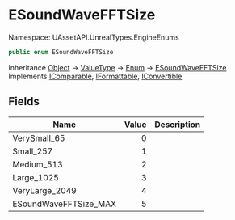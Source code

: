 # ESoundWaveFFTSize

Namespace: UAssetAPI.UnrealTypes.EngineEnums

```csharp
public enum ESoundWaveFFTSize
```

Inheritance [Object](https://docs.microsoft.com/en-us/dotnet/api/system.object) → [ValueType](https://docs.microsoft.com/en-us/dotnet/api/system.valuetype) → [Enum](https://docs.microsoft.com/en-us/dotnet/api/system.enum) → [ESoundWaveFFTSize](./uassetapi.unrealtypes.engineenums.esoundwavefftsize.md)<br>
Implements [IComparable](https://docs.microsoft.com/en-us/dotnet/api/system.icomparable), [IFormattable](https://docs.microsoft.com/en-us/dotnet/api/system.iformattable), [IConvertible](https://docs.microsoft.com/en-us/dotnet/api/system.iconvertible)

## Fields

| Name | Value | Description |
| --- | --: | --- |
| VerySmall_65 | 0 |  |
| Small_257 | 1 |  |
| Medium_513 | 2 |  |
| Large_1025 | 3 |  |
| VeryLarge_2049 | 4 |  |
| ESoundWaveFFTSize_MAX | 5 |  |
